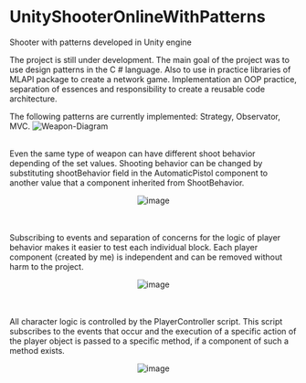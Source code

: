 # UnityShooterOnlineWithPatterns
Shooter with patterns developed in Unity engine

The project is still under development.
The main goal of the project was to use design patterns in the C # language. Also to use in practice libraries of MLAPI package to create a network game.
Implementation an OOP practice, separation of essences and responsibility to create a reusable code architecture.

The following patterns are currently implemented: Strategy, Observator, MVC.
<img src="https://i.ibb.co/H4knD6t/Weapon-Diagram.png" alt="Weapon-Diagram" border="0">
<br><br>

Even the same type of weapon can have different shoot behavior depending of the set values. Shooting behavior can be changed by substituting shootBehavior field in the AutomaticPistol component to another value that a component inherited from ShootBehavior.
<div align="center">
  <img src="https://i.ibb.co/1mGTNRZ/image.png" alt="image" border="0">
</div>
<br><br>

Subscribing to events and separation of concerns for the logic of player behavior makes it easier to test each individual block. Each player component (created by me) is independent and can be removed without harm to the project.
<div align="center">
  <img src="https://i.ibb.co/LxmC9yC/image.png" alt="image" border="0">
</div>
<br><br>

All character logic is controlled by the PlayerController script. This script subscribes to the events that occur and the execution of a specific action of the player object is passed to a specific method, if a component of such a method exists.
<div align="center">
  <img src="https://i.ibb.co/6Pcrtsq/image.png" alt="image" border="0">
</div>
